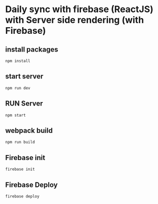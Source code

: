 # Daily sync with firebase (ReactJS) with Server side rendering (with Firebase)

## install packages
`npm install`

## start server
`npm run dev`

## RUN Server
`npm start`

## webpack build
`npm run build`

## Firebase init
`firebase init`

## Firebase Deploy
`firebase deploy`